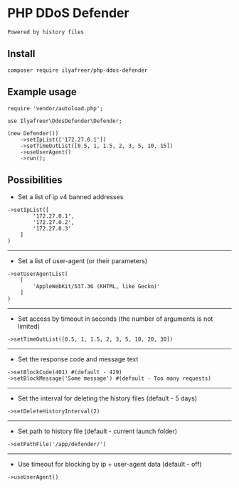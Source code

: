 # PHP DDoS Defender
`` Powered by history files ``

## Install
``composer require ilyafreer/php-ddos-defender``

## Example usage
```
require 'vendor/autoload.php';

use Ilyafreer\DdosDefender\Defender;

(new Defender())
    ->setIpList(['172.27.0.1'])
    ->setTimeOutList([0.5, 1, 1.5, 2, 3, 5, 10, 15])
    ->useUserAgent()
    ->run();
 ```

## Possibilities
* Set a list of ip v4 banned addresses 
```
->setIpList([
        '172.27.0.1',
        '172.27.0.2',
        '172.27.0.3'
    ]
)
```
---
* Set a list of user-agent (or their parameters)
```
->setUserAgentList(
    [
        'AppleWebKit/537.36 (KHTML, like Gecko)'
    ]
)
```
---
* Set access by timeout in seconds (the number of arguments is not limited)
```
->setTimeOutList([0.5, 1, 1.5, 2, 3, 5, 10, 20, 30])
```
---
* Set the response code and message text
```
->setBlockCode(401) #(default - 429)
->setBlockMessage('Some message') #(default - Too many requests)
```
---
* Set the interval for deleting the history files (default - 5 days)
```
->setDeleteHistoryInterval(2) 
```
---
* Set path to history file (default - current launch folder)
```
->setPathFile('/app/defender/')
```
---
* Use timeout for blocking by ip + user-agent data (default - off)
```
->useUserAgent()
```
